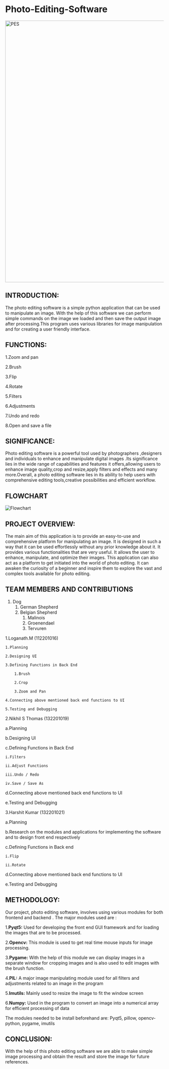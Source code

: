 # Photo-Editing-Software
<img width="831" alt="PES" src="https://github.com/Nikhil422004/Photo-Editing-Software/assets/133030301/5c155fcc-fdb4-4cad-bc21-8d18aae5f26b">

## INTRODUCTION:

The photo editing software is a simple python application that can be used to manipulate an image. With the help of this software we can perform simple commands on the image we loaded and then save the output image after processing.This program uses various libraries for image manipulation and for creating a user friendly interface.

## FUNCTIONS:

1.Zoom and pan

2.Brush

3.Flip

4.Rotate

5.Filters

6.Adjustments

7.Undo and redo

8.Open and save a file

## SIGNIFICANCE:

Photo editing software is a powerful tool used by photographers ,designers and individuals to enhance and manipulate digital images .Its significance lies in the wide range of capabilities and features it offers,allowing users to enhance image quality,crop and resize,apply filters and effects and many more.Overall, a photo editing software lies in  its ability to help users with comprehensive editing tools,creative possibilities and efficient workflow.

## FLOWCHART
![Flowchart](https://github.com/Nikhil422004/Photo-Editing-Software/assets/133030301/c4c0ec5b-471d-4870-98eb-ab2cdd146e70)

## PROJECT OVERVIEW:
The main aim of this application is to provide an easy-to-use and comprehensive platform for manipulating an image. It is designed in such a way that it can be used effortlessly without any prior knowledge about it. It provides various functionalities that are very useful. It allows the user to enhance, manipulate, and optimize their images. This application can also act as a platform to get initiated into the world of photo editing. It can awaken the curiosity of a beginner and inspire them to explore the vast and complex tools available for photo editing.


## TEAM MEMBERS AND CONTRIBUTIONS

1. Dog
    1. German Shepherd
    2. Belgian Shepherd
        1. Malinois
        2. Groenendael
        3. Tervuren

1.Loganath.M (112201016)

    1.Planning

    2.Designing UI

    3.Defining Functions in Back End

        1.Brush

        2.Crop

        3.Zoom and Pan

    4.Connecting above mentioned back end functions to UI

    5.Testing and Debugging

2.Nikhil S Thomas (132201019)

  a.Planning

  b.Designing UI

  c.Defining Functions in Back End

    i.Filters

    ii.Adjust Functions

    iii.Undo / Redo

    iv.Save / Save As

  d.Connecting above mentioned back end functions to UI

  e.Testing and Debugging

3.Harshit Kumar (132201021)

  a.Planning

  b.Research on the modules and applications for implementing the software and to design front end respectively

  c.Defining Functions in Back end

    i.Flip

    ii.Rotate

  d.Connecting above mentioned back end functions to UI

  e.Testing and Debugging

## METHODOLOGY: 

Our project, photo editing software, involves using various modules for both frontend and backend . The major modules used are :

1.**Pyqt5:** Used for developing the front end GUI framework and for loading the images that are to be processed.

2.**Opencv:** This module is used to get real time mouse inputs for image processing.

3.**Pygame:** With the help of this module we can display images in a separate window for cropping images and is also used to edit images with the brush function.

4.**PIL:** A major image manipulating module used for all filters and adjustments related to an image in the program

5.**Imutils:** Mainly used to resize the image to fit the window screen

6.**Numpy:** Used in the program to convert an image into a numerical array for efficient processing of data 

The modules needed to be install beforehand are:
Pyqt5, pillow, opencv-python, pygame, imutils


## CONCLUSION:

With the help of this photo editing software we are able to make simple image processing and obtain the result and store the image for future references.






